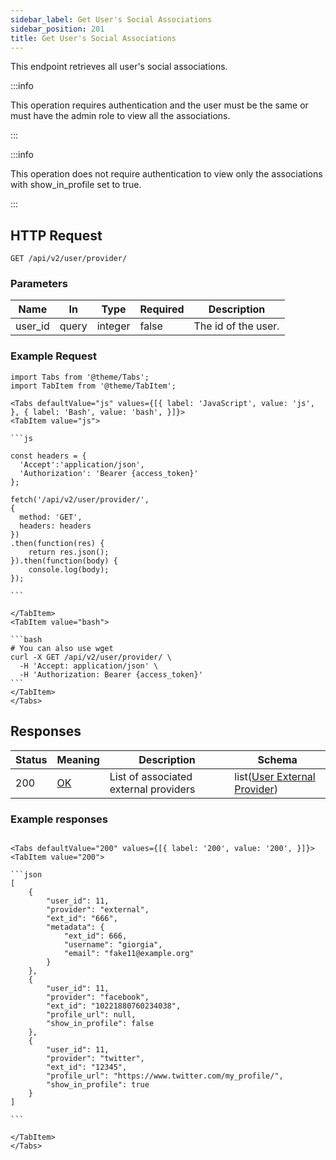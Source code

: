```yaml
---
sidebar_label: Get User's Social Associations
sidebar_position: 201
title: Get User's Social Associations
---
```


This endpoint retrieves all user's social associations.

:::info

This operation requires authentication and the user must be the same or must have the admin role to view all the associations.

:::

:::info

This operation does not require authentication to view only the associations with show_in_profile set to true.

:::

## HTTP Request

`GET /api/v2/user/provider/`

### Parameters

| Name    | In    | Type    | Required | Description         |
|---------|-------|---------|----------|---------------------|
| user_id | query | integer | false    | The id of the user. |

### Example Request

````mdx-code-block
import Tabs from '@theme/Tabs';
import TabItem from '@theme/TabItem';

<Tabs defaultValue="js" values={[{ label: 'JavaScript', value: 'js', }, { label: 'Bash', value: 'bash', }]}>
<TabItem value="js">

```js

const headers = {
  'Accept':'application/json',
  'Authorization': 'Bearer {access_token}'
};

fetch('/api/v2/user/provider/',
{
  method: 'GET',
  headers: headers
})
.then(function(res) {
    return res.json();
}).then(function(body) {
    console.log(body);
});

```

</TabItem>
<TabItem value="bash">

```bash
# You can also use wget
curl -X GET /api/v2/user/provider/ \
  -H 'Accept: application/json' \
  -H 'Authorization: Bearer {access_token}'
```
</TabItem>
</Tabs>
````

## Responses

| Status | Meaning                                                 | Description                           | Schema                                                                               |
|--------|---------------------------------------------------------|---------------------------------------|--------------------------------------------------------------------------------------|
| 200    | [OK](https://tools.ietf.org/html/rfc7231#section-6.3.1) | List of associated external providers | list([User External Provider](/docs/apireference/v2/schemas/user_external_provider)) |

### Example responses

````mdx-code-block

<Tabs defaultValue="200" values={[{ label: '200', value: '200', }]}>
<TabItem value="200">

```json
[
    {
        "user_id": 11,
        "provider": "external",
        "ext_id": "666",
        "metadata": {
            "ext_id": 666,
            "username": "giorgia",
            "email": "fake11@example.org"
        }
    },
    {
        "user_id": 11,
        "provider": "facebook",
        "ext_id": "10221880760234038",
        "profile_url": null,
        "show_in_profile": false
    },
    {
        "user_id": 11,
        "provider": "twitter",
        "ext_id": "12345",
        "profile_url": "https://www.twitter.com/my_profile/",
        "show_in_profile": true
    }
]

```

</TabItem>
</Tabs>
````




